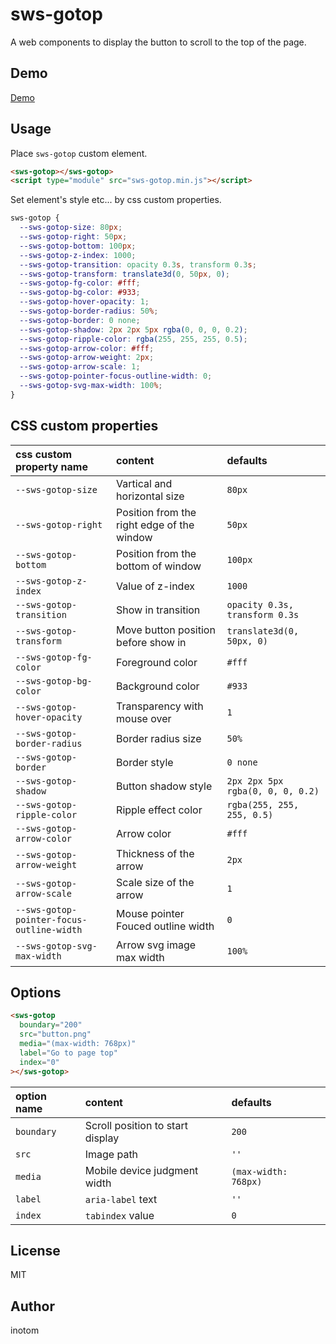 # sws-gotop

A web components to display the button to scroll to the top of the page.

## Demo

[Demo](http://sandbox.serendip.ws/sws-gotop.html)

## Usage

Place `sws-gotop` custom element.

```html
<sws-gotop></sws-gotop>
<script type="module" src="sws-gotop.min.js"></script>
```

Set element's style etc... by css custom properties.

```css
sws-gotop {
  --sws-gotop-size: 80px;
  --sws-gotop-right: 50px;
  --sws-gotop-bottom: 100px;
  --sws-gotop-z-index: 1000;
  --sws-gotop-transition: opacity 0.3s, transform 0.3s;
  --sws-gotop-transform: translate3d(0, 50px, 0);
  --sws-gotop-fg-color: #fff;
  --sws-gotop-bg-color: #933;
  --sws-gotop-hover-opacity: 1;
  --sws-gotop-border-radius: 50%;
  --sws-gotop-border: 0 none;
  --sws-gotop-shadow: 2px 2px 5px rgba(0, 0, 0, 0.2);
  --sws-gotop-ripple-color: rgba(255, 255, 255, 0.5);
  --sws-gotop-arrow-color: #fff;
  --sws-gotop-arrow-weight: 2px;
  --sws-gotop-arrow-scale: 1;
  --sws-gotop-pointer-focus-outline-width: 0;
  --sws-gotop-svg-max-width: 100%;
}
```

## CSS custom properties

| css custom property name                  | content                                    |  defaults                        |
|:------------------------------------------|:-------------------------------------------|:---------------------------------|
| `--sws-gotop-size`                        | Vartical and horizontal size               | `80px`                           |
| `--sws-gotop-right`                       | Position from the right edge of the window | `50px`                           |
| `--sws-gotop-bottom`                      | Position from the bottom of window         | `100px`                          |
| `--sws-gotop-z-index`                     | Value of z-index                           | `1000`                           |
| `--sws-gotop-transition`                  | Show in transition                         | `opacity 0.3s, transform 0.3s`   |
| `--sws-gotop-transform`                   | Move button position before show in        | `translate3d(0, 50px, 0)`        |
| `--sws-gotop-fg-color`                    | Foreground color                           | `#fff`                           |
| `--sws-gotop-bg-color`                    | Background color                           | `#933`                           |
| `--sws-gotop-hover-opacity`               | Transparency with mouse over               | `1`                              |
| `--sws-gotop-border-radius`               | Border radius size                         | `50%`                            |
| `--sws-gotop-border`                      | Border style                               | `0 none`                         |
| `--sws-gotop-shadow`                      | Button shadow style                        | `2px 2px 5px rgba(0, 0, 0, 0.2)` |
| `--sws-gotop-ripple-color`                | Ripple effect color                        | `rgba(255, 255, 255, 0.5)`       |
| `--sws-gotop-arrow-color`                 | Arrow color                                | `#fff`                           |
| `--sws-gotop-arrow-weight`                | Thickness of the arrow                     | `2px`                            |
| `--sws-gotop-arrow-scale`                 | Scale size of the arrow                    | `1`                              |
| `--sws-gotop-pointer-focus-outline-width` | Mouse pointer Fouced outline width         | `0`                              |
| `--sws-gotop-svg-max-width`               | Arrow svg image max width                  | `100%`                           |

## Options

```html
<sws-gotop
  boundary="200"
  src="button.png"
  media="(max-width: 768px)"
  label="Go to page top"
  index="0"
></sws-gotop>
```

| option name | content                          | defaults             |
|:------------|:---------------------------------|:---------------------|
| `boundary`  | Scroll position to start display | `200`                |
| `src`       | Image path                       | `''`                 |
| `media`     | Mobile device judgment width     | `(max-width: 768px)` |
| `label`     | `aria-label` text                | `''`                 |
| `index`     | `tabindex` value                 | `0`                  |

## License

MIT

## Author

inotom

